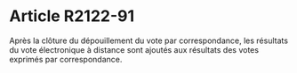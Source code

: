 # Article R2122-91

Après la clôture du dépouillement du vote par correspondance, les résultats du vote électronique à distance sont ajoutés aux résultats des votes exprimés par correspondance.